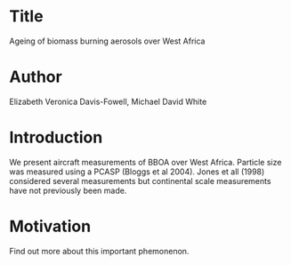 # Title

Ageing of biomass burning aerosols over West Africa

# Author 
Elizabeth Veronica Davis-Fowell, Michael David White

# Introduction
We present aircraft measurements of BBOA over West Africa.
Particle size was measured using a PCASP (Bloggs et al 2004).
Jones et all (1998) considered several measurements but continental scale measurements have not previously been made.

# Motivation
Find out more about this important phemonenon.

